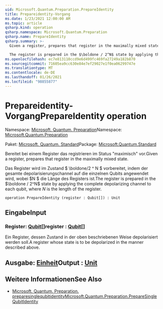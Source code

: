 ```yaml
---
uid: Microsoft.Quantum.Preparation.PrepareIdentity
title: Prepareidentity-Vorgang
ms.date: 1/23/2021 12:00:00 AM
ms.topic: article
qsharp.kind: operation
qsharp.namespace: Microsoft.Quantum.Preparation
qsharp.name: PrepareIdentity
qsharp.summary: >-
  Given a register, prepares that register in the maximally mixed state.

  The register is prepared in the $\boldone / 2^N$ state by applying the complete depolarizing channel to each qubit, where $N$ is the length of the register.
ms.openlocfilehash: ec7e813110ccd9e6d499fc469fa27249a182b870
ms.sourcegitcommit: 71605ea9cc630e84e7ef29027e1f0ea06299747e
ms.translationtype: MT
ms.contentlocale: de-DE
ms.lasthandoff: 01/26/2021
ms.locfileid: "98855877"
---
```

# <a name="prepareidentity-operation"></a><span data-ttu-id="d3f4b-102">Prepareidentity-Vorgang</span><span class="sxs-lookup"><span data-stu-id="d3f4b-102">PrepareIdentity operation</span></span>

<span data-ttu-id="d3f4b-103">Namespace: [Microsoft. Quantum. Preparation](xref:Microsoft.Quantum.Preparation)</span><span class="sxs-lookup"><span data-stu-id="d3f4b-103">Namespace: [Microsoft.Quantum.Preparation](xref:Microsoft.Quantum.Preparation)</span></span>

<span data-ttu-id="d3f4b-104">Paket: [Microsoft. Quantum. Standard](https://nuget.org/packages/Microsoft.Quantum.Standard)</span><span class="sxs-lookup"><span data-stu-id="d3f4b-104">Package: [Microsoft.Quantum.Standard](https://nuget.org/packages/Microsoft.Quantum.Standard)</span></span>


<span data-ttu-id="d3f4b-105">Bereitet bei einem Register das registrieren im Status "maximisch" vor.</span><span class="sxs-lookup"><span data-stu-id="d3f4b-105">Given a register, prepares that register in the maximally mixed state.</span></span>

<span data-ttu-id="d3f4b-106">Das Register wird im Zustand $ \boldone/2 ^ N $ vorbereitet, indem der gesamte depolarisierungschannel auf die einzelnen Qubits angewendet wird, wobei $N $ die Länge des Registers ist.</span><span class="sxs-lookup"><span data-stu-id="d3f4b-106">The register is prepared in the $\boldone / 2^N$ state by applying the complete depolarizing channel to each qubit, where $N$ is the length of the register.</span></span>

```qsharp
operation PrepareIdentity (register : Qubit[]) : Unit
```


## <a name="input"></a><span data-ttu-id="d3f4b-107">Eingabe</span><span class="sxs-lookup"><span data-stu-id="d3f4b-107">Input</span></span>

### <a name="register--qubit"></a><span data-ttu-id="d3f4b-108">Register: [Qubit](xref:microsoft.quantum.lang-ref.qubit)[]</span><span class="sxs-lookup"><span data-stu-id="d3f4b-108">register : [Qubit](xref:microsoft.quantum.lang-ref.qubit)[]</span></span>

<span data-ttu-id="d3f4b-109">Ein Register, dessen Zustand in der oben beschriebenen Weise depolarisiert werden soll.</span><span class="sxs-lookup"><span data-stu-id="d3f4b-109">A register whose state is to be depolarized in the manner described above.</span></span>



## <a name="output--unit"></a><span data-ttu-id="d3f4b-110">Ausgabe: [Einheit](xref:microsoft.quantum.lang-ref.unit)</span><span class="sxs-lookup"><span data-stu-id="d3f4b-110">Output : [Unit](xref:microsoft.quantum.lang-ref.unit)</span></span>



## <a name="see-also"></a><span data-ttu-id="d3f4b-111">Weitere Informationen</span><span class="sxs-lookup"><span data-stu-id="d3f4b-111">See Also</span></span>

- [<span data-ttu-id="d3f4b-112">Microsoft. Quantum. Preparation. preparesinglequbitidentity</span><span class="sxs-lookup"><span data-stu-id="d3f4b-112">Microsoft.Quantum.Preparation.PrepareSingleQubitIdentity</span></span>](xref:Microsoft.Quantum.Preparation.PrepareSingleQubitIdentity)